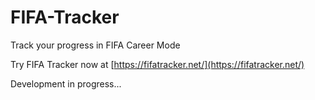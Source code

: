 # FIFA-Tracker
Track your progress in FIFA Career Mode

Try FIFA Tracker now at [https://fifatracker.net/](https://fifatracker.net/)

Development in progress...